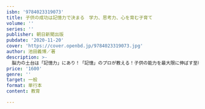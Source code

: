 ```yaml
---
isbn: '9784023319073'
title: 子供の成功は記憶力で決まる　学力、思考力、心を育む子育て
volume: ''
series: ''
publisher: 朝日新聞出版
pubdate: '2020-11-20'
cover: 'https://cover.openbd.jp/9784023319073.jpg'
author: 池田義博／著
description: >-
  脳力の土台は「記憶力」にあり！「記憶」のプロが教える！子供の能力を最大限に伸ばす至極の脳育メソッド「記憶力グランドマスター」の池田義博氏が、子供の成功の鍵を握る「記憶力」の伸ばし方についてレクチャーします。記憶力を最大限に発揮する脳の「記憶」の仕組みを研究。その結果、自身の記憶力を飛躍的に伸ばし、世界の記憶力大会で優勝した経験を基に「記憶力」を根本からひも解き、分かりやすく解説します。「記憶力」は、子供の学力（認知能力）を伸ばして学校の成績を上げるだけではありません。子供たちの集中力、思考力、人間力など「非認知能力」の向上にも大きな効果をもたらしてくれます。それらすべての脳に関わる力の土台となるのが「記憶力」であり、この仕組みをマスターすれば、おのずと子供の能力を最大限に伸ばすことができるのです。「子は親の鏡」と言われます。親御さんご自身がご家庭において、「記憶力」を伸ばすための環境を作ることが重要になってきます。そのための「至極の脳育メソッド」を余すことなく盛り込みました。親子で実践できる「トレーニングワーク」も紹介していますので、ぜひともご家庭で取り入れてみてください。子供を持つ親御さんはもちろん、記憶力を向上させて自身の能力を最大限に引き上げたいビジネスパーソンにもオススメしたい一冊。齋藤孝氏も推薦！「記憶」の仕組みが分かれば、おのずと頭が良くなる！
price: '1600'
genre: ''
target: 一般
format: 単行本
content: 教育

---
```

